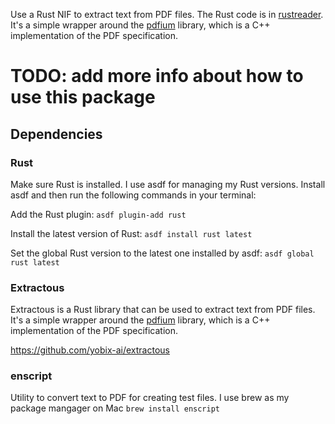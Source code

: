 Use a Rust NIF to extract text from PDF files. The Rust code is in [rustreader](https://github.com/robinhirsch/rustreader). It's a simple wrapper around the [pdfium](https://github.com/brechtsanders/pdfium) library, which is a C++ implementation of the PDF specification.


# TODO: add more info about how to use this package

## Dependencies

### Rust
Make sure Rust is installed. I use asdf for managing my Rust versions.
Install asdf and then run the following commands in your terminal:

Add the Rust plugin:
`asdf plugin-add rust`

Install the latest version of Rust:
`asdf install rust latest`

Set the global Rust version to the latest one installed by asdf:
`asdf global rust latest`

### Extractous

Extractous is a Rust library that can be used to extract text from PDF files. It's a simple wrapper around the [pdfium](https://github.com/brechtsanders/pdfium) library, which is a C++ implementation of the PDF specification.

https://github.com/yobix-ai/extractous

### enscript
Utility to convert text to PDF for creating test files.
I use brew as my package mangager on Mac
`brew install enscript`